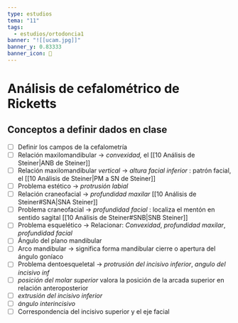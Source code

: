 ```yaml
---
type: estudios
tema: "11"
tags:
  - estudios/ortodoncia1
banner: "![[ucam.jpg]]"
banner_y: 0.83333
banner_icon: 📕
---
```

# Análisis de cefalométrico de Ricketts
## Conceptos a definir dados en clase
- [ ] Definir los campos de la cefalometría 
- [ ] Relación maxilomandibular -> _convexidad,_ el [[10 Análisis de Steiner|ANB de Steiner]] 
- [ ] Relación maxilomandibular _vertical_ -> _altura facial inferior_ : patrón facial, el [[10 Análisis de Steiner|PM a SN de Steiner]] 
- [ ] Problema estético -> _protrusión labial_
- [ ] Relación craneofacial -> _profundidad maxilar_ [[10 Análisis de Steiner#SNA|SNA Steiner]]
- [ ] Problema craneofacial -> _profundidad facial_ : localiza el mentón en sentido sagital [[10 Análisis de Steiner#SNB|SNB Steiner]] 
- [ ] Problema esquelético -> Relacionar: _Convexidad_, _profundidad maxilar_, _profundidad facial_
- [ ] Ángulo del plano mandibular
- [ ] Arco mandibular -> significa forma mandibular cierre o apertura del ángulo goníaco
- [ ] Problema dentoesqueletal -> _protrusión del incisivo inferior_,  _angulo del incisivo inf_
- [ ]  _posición del molar superior_ valora la posición de la arcada superior en relación anteroposterior
- [ ] _extrusión del incisivo inferior_
- [ ] _ángulo interincisivo_ 
- [ ] Correspondencia del incisivo superior y el eje facial